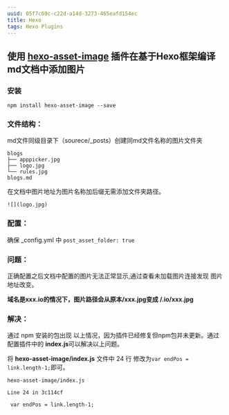 ```yaml
---
uuid: 05f7c69c-c22d-a14d-3273-465eafd154ec
title: Hexo
tags: Hexo Plugins
---
```

## 使用  [hexo-asset-image](https://github.com/xcodebuild/hexo-asset-image) 插件在基于Hexo框架编译md文档中添加图片

### 安装
```
npm install hexo-asset-image --save
```

### 文件结构：
md文件同级目录下（sourece/_posts）创建同md文件名称的图片文件夹

```
blogs
├── apppicker.jpg
├── logo.jpg
└── rules.jpg
blogs.md
```
在文档中图片地址为图片名称加后缀无需添加文件夹路径。

```
![](logo.jpg)
```

### 配置：

确保 _config.yml 中 ```post_asset_folder: true```


### 问题：

正确配置之后文档中配置的图片无法正常显示,通过查看未加载图片连接发现 图片地址改变。

**域名是xxx.io的情况下，图片路径会从原本/xxx.jpg变成 /.io/xxx.jpg**

### 解决：
通过 npm 安装的包出现 以上情况，因为插件已经修复但npm包并未更新。通过配置插件中的 **index.js**可以解决以上问题。

将 **hexo-asset-image/index.js** 文件中 24 行 修改为```var endPos = link.length-1;```即可。
```
hexo-asset-image/index.js

Line 24 in 3c114cf

 var endPos = link.length-1; 
```